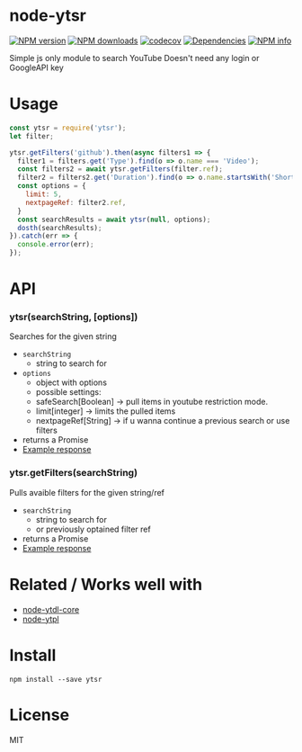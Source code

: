 # node-ytsr
[![NPM version](https://img.shields.io/npm/v/ytsr.svg?maxAge=3600)](https://www.npmjs.com/package/ytsr)
[![NPM downloads](https://img.shields.io/npm/dt/ytsr.svg?maxAge=3600)](https://www.npmjs.com/package/ytsr)
[![codecov](https://codecov.io/gh/timeforaninja/node-ytsr/branch/master/graph/badge.svg)](https://codecov.io/gh/timeforaninja/node-ytsr)
[![Dependencies](https://img.shields.io/david/timeforaninja/node-ytsr.svg?maxAge=3600)](https://david-dm.org/)
[![NPM info](https://nodei.co/npm/ytsr.png?downloads=true&stars=true)](https://nodei.co/npm/ytsr/)


Simple js only module to search YouTube
Doesn't need any login or GoogleAPI key


# Usage

```js
const ytsr = require('ytsr');
let filter;

ytsr.getFilters('github').then(async filters1 => {
  filter1 = filters.get('Type').find(o => o.name === 'Video');
  const filters2 = await ytsr.getFilters(filter.ref);
  filter2 = filters2.get('Duration').find(o => o.name.startsWith('Short'));
  const options = {
    limit: 5,
    nextpageRef: filter2.ref,
  }
  const searchResults = await ytsr(null, options);
  dosth(searchResults);
}).catch(err => {
  console.error(err);
});
```


# API
### ytsr(searchString, [options])

Searches for the given string

* `searchString`
    * string to search for
* `options`
    * object with options
    * possible settings:
    * safeSearch[Boolean] -> pull items in youtube restriction mode.
    * limit[integer] -> limits the pulled items
	* nextpageRef[String] -> if u wanna continue a previous search or use filters
* returns a Promise
* [Example response](https://github.com/timeforaninja/node-ytsr/blob/master/example/example_search_output)


### ytsr.getFilters(searchString)

Pulls avaible filters for the given string/ref

* `searchString`
    * string to search for
    * or previously optained filter ref
* returns a Promise
* [Example response](https://github.com/timeforaninja/node-ytsr/blob/master/example/example_filters_output)


# Related / Works well with

* [node-ytdl-core](https://github.com/fent/node-ytdl-core)
* [node-ytpl](https://github.com/TimeForANinja/node-ytpl)


# Install

    npm install --save ytsr


# License
MIT
